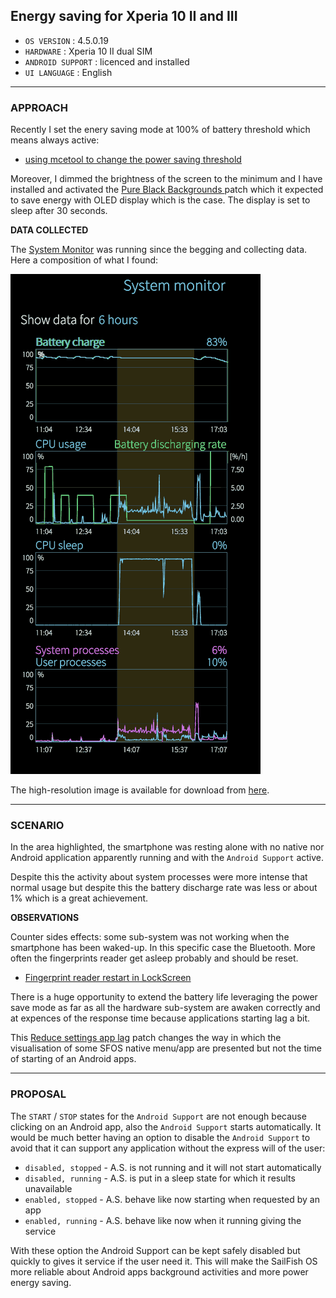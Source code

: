 ## Energy saving for Xperia 10 II and III


* `OS VERSION` : 4.5.0.19
* `HARDWARE` : Xperia 10 II dual SIM
* `ANDROID SUPPORT` : licenced and installed
* `UI LANGUAGE` : English

---

### APPROACH

Recently I set the enery saving mode at 100% of battery threshold which means always active:

* [using mcetool to change the power saving threshold](../knowhow/battery-recharge-and-power-saving.md)

Moreover, I dimmed the brightness of the screen to the minimum and I have installed and activated the [Pure Black Backgrounds ](https://coderus.openrepos.net/pm2/project/patch-i-see-a-red-door) patch which it expected to save energy with OLED display which is the case. The display is set to sleep after 30 seconds.

**DATA COLLECTED**

The [System Monitor](https://openrepos.net/content/basil/system-monitor) was running since the begging and collecting data. Here a composition of what I found:

<img src="power-consumption.png" width="400px" height="800px">

The high-resolution image is available for download from [here](https://drive.google.com/file/d/1EJvPc5XkaWFy07DPnLuiD9vSIBqkj7X6/view).

---

### SCENARIO

In the area highlighted, the smartphone was resting alone with no native nor Android application apparently running and with the `Android Support` active.

Despite this the activity about system processes were more intense that normal usage but despite this the battery discharge rate was less or about 1% which is a great achievement.

**OBSERVATIONS**

Counter sides effects: some sub-system was not working when the smartphone has been waked-up. In this specific case the Bluetooth. More often the fingerprints reader get asleep probably and should be reset.

* [Fingerprint reader restart in LockScreen](fingerprint-reader-restart-in-lockscreen.md)

There is a huge opportunity to extend the battery life leveraging the power save mode as far as all the hardware sub-system are awaken correctly and at expences of the response time because applications starting lag a bit.

This [Reduce settings app lag](https://coderus.openrepos.net/pm2/project/sfos-patch-settings-fix-startup-lag) patch changes the way in which the visualisation of some SFOS native menu/app are presented but not the time of starting of an Android apps.

---

### PROPOSAL

The `START` / `STOP` states for the `Android Support` are not enough because clicking on an Android app, also the `Android Support` starts automatically. It would be much better having an option to disable the `Android Support` to avoid that it can support any application without the express will of the user:

* `disabled, stopped` - A.S. is not running and it will not start automatically
* `disabled, running` - A.S. is put in a sleep state for which it results unavailable
* `enabled, stopped` - A.S. behave like now starting when requested by an app
* `enabled, running` - A.S. behave like now when it running giving the service

With these option the Android Support can be kept safely disabled but quickly to gives it service if the user need it. This will make the SailFish OS more reliable about Android apps background activities and more power energy saving.
